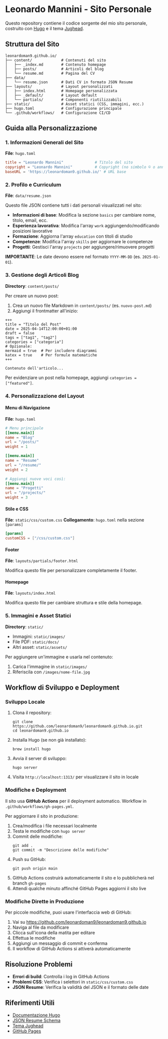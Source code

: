 # Leonardo Mannini - Sito Personale

Questo repository contiene il codice sorgente del mio sito personale, costruito con [Hugo](https://gohugo.io/) e il tema [Jughead](https://github.com/ananthb/jughead).

## Struttura del Sito

```
leonardoman9.github.io/
├── content/             # Contenuti del sito
│   ├── _index.md        # Contenuto homepage
│   ├── posts/           # Articoli del blog
│   └── resume.md        # Pagina del CV
├── data/                
│   └── resume.json      # Dati CV in formato JSON Resume
├── layouts/             # Layout personalizzati
│   ├── index.html       # Homepage personalizzata
│   ├── _default/        # Layout default
│   └── partials/        # Componenti riutilizzabili
├── static/              # Asset statici (CSS, immagini, ecc.)
├── hugo.toml            # Configurazione principale
└── .github/workflows/   # Configurazione CI/CD
```

## Guida alla Personalizzazione

### 1. Informazioni Generali del Sito

**File**: `hugo.toml`

```toml
title = "Leonardo Mannini"              # Titolo del sito
copyright = "Leonardo Mannini"          # Copyright (no simbolo © o anno)
baseURL = 'https://leonardoman9.github.io/' # URL base
```

### 2. Profilo e Curriculum

**File**: `data/resume.json`

Questo file JSON contiene tutti i dati personali visualizzati nel sito:

- **Informazioni di base**: Modifica la sezione `basics` per cambiare nome, titolo, email, ecc.
- **Esperienza lavorativa**: Modifica l'array `work` aggiungendo/modificando posizioni lavorative
- **Formazione**: Aggiorna l'array `education` con titoli di studio
- **Competenze**: Modifica l'array `skills` per aggiornare le competenze
- **Progetti**: Gestisci l'array `projects` per aggiungere/rimuovere progetti

**IMPORTANTE**: Le date devono essere nel formato `YYYY-MM-DD` (es. `2025-01-01`).

### 3. Gestione degli Articoli Blog

**Directory**: `content/posts/`

Per creare un nuovo post:

1. Crea un nuovo file Markdown in `content/posts/` (es. `nuovo-post.md`)
2. Aggiungi il frontmatter all'inizio:

```
+++
title = "Titolo del Post"
date = 2025-04-14T12:00:00+01:00
draft = false
tags = ["tag1", "tag2"]
categories = ["categoria"]
# Opzionale:
mermaid = true  # Per includere diagrammi
katex = true    # Per formule matematiche
+++

Contenuto dell'articolo...
```

Per evidenziare un post nella homepage, aggiungi `categories = ["featured"]`.

### 4. Personalizzazione del Layout

#### Menu di Navigazione

**File**: `hugo.toml`

```toml
# Menu principale
[[menu.main]]
name = "Blog"
url = "/posts/"
weight = 1

[[menu.main]]
name = "Resume"
url = "/resume/"
weight = 2

# Aggiungi nuove voci così:
[[menu.main]]
name = "Progetti"
url = "/projects/"
weight = 3
```

#### Stile e CSS

**File**: `static/css/custom.css`
**Collegamento**: `hugo.toml` nella sezione `[params]`

```toml
[params]
customCSS = ["/css/custom.css"]
```

#### Footer

**File**: `layouts/partials/footer.html`

Modifica questo file per personalizzare completamente il footer.

#### Homepage

**File**: `layouts/index.html`

Modifica questo file per cambiare struttura e stile della homepage.

### 5. Immagini e Asset Statici

**Directory**: `static/`

- Immagini: `static/images/`
- File PDF: `static/docs/`
- Altri asset: `static/assets/`

Per aggiungere un'immagine e usarla nel contenuto:

1. Carica l'immagine in `static/images/`
2. Riferiscila con `/images/nome-file.jpg`

## Workflow di Sviluppo e Deployment

### Sviluppo Locale

1. Clona il repository:
   ```
   git clone https://github.com/leonardoman9/leonardoman9.github.io.git
   cd leonardoman9.github.io
   ```

2. Installa Hugo (se non già installato):
   ```
   brew install hugo
   ```

3. Avvia il server di sviluppo:
   ```
   hugo server
   ```

4. Visita `http://localhost:1313/` per visualizzare il sito in locale

### Modifiche e Deployment

Il sito usa **GitHub Actions** per il deployment automatico. Workflow in `.github/workflows/gh-pages.yml`.

Per aggiornare il sito in produzione:

1. Crea/modifica i file necessari localmente
2. Testa le modifiche con `hugo server`
3. Commit delle modifiche:
   ```
   git add .
   git commit -m "Descrizione delle modifiche"
   ```
4. Push su GitHub:
   ```
   git push origin main
   ```
5. GitHub Actions costruirà automaticamente il sito e lo pubblicherà nel branch `gh-pages`
6. Attendi qualche minuto affinché GitHub Pages aggiorni il sito live

### Modifiche Dirette in Produzione

Per piccole modifiche, puoi usare l'interfaccia web di GitHub:

1. Vai su https://github.com/leonardoman9/leonardoman9.github.io
2. Naviga al file da modificare
3. Clicca sull'icona della matita per editare
4. Effettua le modifiche
5. Aggiungi un messaggio di commit e conferma
6. Il workflow di GitHub Actions si attiverà automaticamente

## Risoluzione Problemi

- **Errori di build**: Controlla i log in GitHub Actions
- **Problemi CSS**: Verifica i selettori in `static/css/custom.css`
- **JSON Resume**: Verifica la validità del JSON e il formato delle date

## Riferimenti Utili

- [Documentazione Hugo](https://gohugo.io/documentation/)
- [JSON Resume Schema](https://jsonresume.org/schema/)
- [Tema Jughead](https://github.com/ananthb/jughead)
- [GitHub Pages](https://docs.github.com/en/pages)
